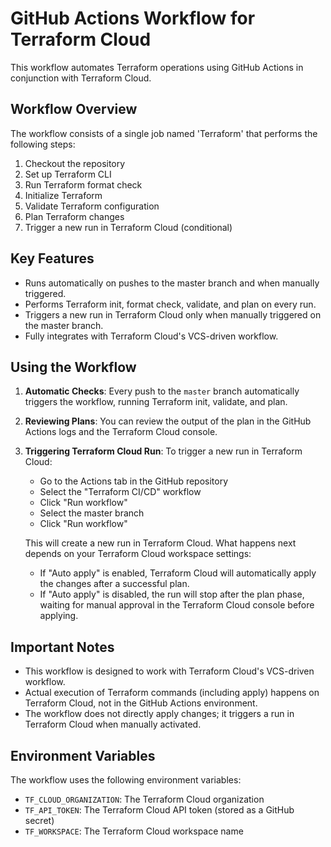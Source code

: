 # GitHub Actions Workflow for Terraform Cloud

This workflow automates Terraform operations using GitHub Actions in conjunction with Terraform Cloud.

## Workflow Overview

The workflow consists of a single job named 'Terraform' that performs the following steps:

1. Checkout the repository
2. Set up Terraform CLI
3. Run Terraform format check
4. Initialize Terraform
5. Validate Terraform configuration
6. Plan Terraform changes
7. Trigger a new run in Terraform Cloud (conditional)

## Key Features

- Runs automatically on pushes to the master branch and when manually triggered.
- Performs Terraform init, format check, validate, and plan on every run.
- Triggers a new run in Terraform Cloud only when manually triggered on the master branch.
- Fully integrates with Terraform Cloud's VCS-driven workflow.

## Using the Workflow

1. **Automatic Checks**: 
   Every push to the `master` branch automatically triggers the workflow, running Terraform init, validate, and plan.

2. **Reviewing Plans**:
   You can review the output of the plan in the GitHub Actions logs and the Terraform Cloud console.

3. **Triggering Terraform Cloud Run**:
   To trigger a new run in Terraform Cloud:
   - Go to the Actions tab in the GitHub repository
   - Select the "Terraform CI/CD" workflow
   - Click "Run workflow"
   - Select the master branch
   - Click "Run workflow"

   This will create a new run in Terraform Cloud. What happens next depends on your Terraform Cloud workspace settings:
   - If "Auto apply" is enabled, Terraform Cloud will automatically apply the changes after a successful plan.
   - If "Auto apply" is disabled, the run will stop after the plan phase, waiting for manual approval in the Terraform Cloud console before applying.

## Important Notes

- This workflow is designed to work with Terraform Cloud's VCS-driven workflow.
- Actual execution of Terraform commands (including apply) happens on Terraform Cloud, not in the GitHub Actions environment.
- The workflow does not directly apply changes; it triggers a run in Terraform Cloud when manually activated.

## Environment Variables

The workflow uses the following environment variables:

- `TF_CLOUD_ORGANIZATION`: The Terraform Cloud organization
- `TF_API_TOKEN`: The Terraform Cloud API token (stored as a GitHub secret)
- `TF_WORKSPACE`: The Terraform Cloud workspace name